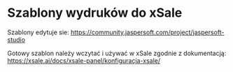 # Szablony wydruków do xSale

Szablony edytuje sie: https://community.jaspersoft.com/project/jaspersoft-studio

Gotowy szablon należy wczytać i używać w xSale zgodnie z dokumentacją: https://xsale.ai/docs/xsale-panel/konfiguracja-xsale/
